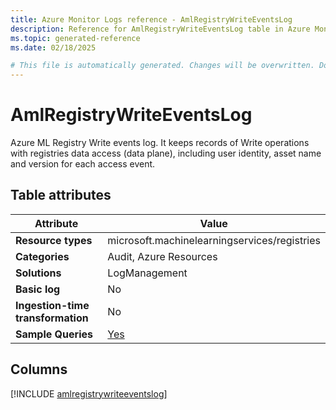 ```yaml
---
title: Azure Monitor Logs reference - AmlRegistryWriteEventsLog
description: Reference for AmlRegistryWriteEventsLog table in Azure Monitor Logs.
ms.topic: generated-reference
ms.date: 02/18/2025

# This file is automatically generated. Changes will be overwritten. Do not change this file directly.
---
```


# AmlRegistryWriteEventsLog

Azure ML Registry Write events log. It keeps records of Write operations with registries data access (data plane), including user identity, asset name and version for each access event.


## Table attributes

|Attribute|Value|
|---|---|
|**Resource types**|microsoft.machinelearningservices/registries|
|**Categories**|Audit, Azure Resources|
|**Solutions**| LogManagement|
|**Basic log**|No|
|**Ingestion-time transformation**|No|
|**Sample Queries**|[Yes](/azure/azure-monitor/reference/queries/amlregistrywriteeventslog)|



## Columns
  
[!INCLUDE [amlregistrywriteeventslog](~/reusable-content/ce-skilling/azure/includes/azure-monitor/reference/tables/amlregistrywriteeventslog-include.md)]
